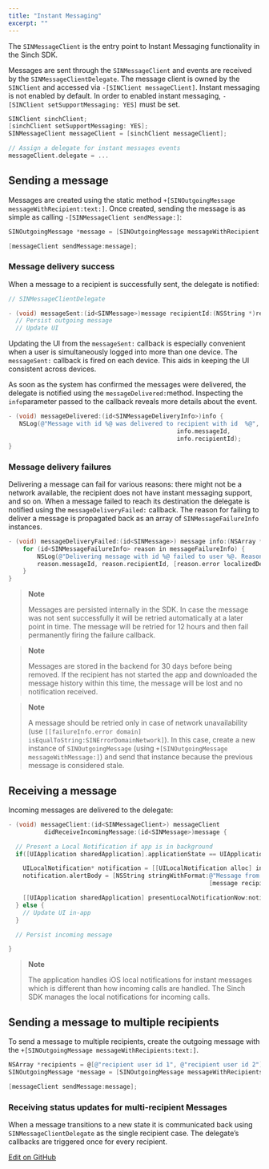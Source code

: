 ```yaml
---
title: "Instant Messaging"
excerpt: ""
---
```

The `SINMessageClient` is the entry point to Instant Messaging functionality in the Sinch SDK.

Messages are sent through the `SINMessageClient` and events are received by the `SINMessageClientDelegate`. The message client is owned by the `SINClient` and accessed via `-[SINClient messageClient]`. Instant messaging is not enabled by default. In order to enabled instant messaging, `- [SINClient setSupportMessaging: YES]` must be set.
```objectivec
SINClient sinchClient;
[sinchClient setSupportMessaging: YES];
SINMessageClient messageClient = [sinchClient messageClient];

// Assign a delegate for instant messages events
messageClient.delegate = ...
```


## Sending a message

Messages are created using the static method `+[SINOutgoingMessage messageWithRecipient:text:]`. Once created, sending the message is as simple as calling `-[SINMessageClient sendMessage:]`:
```objectivec
SINOutgoingMessage *message = [SINOutgoingMessage messageWithRecipient:@"<recipient user id> text:@"Hi there!"];

[messageClient sendMessage:message];
```


### Message delivery success

When a message to a recipient is successfully sent, the delegate is notified:
```objectivec
// SINMessageClientDelegate

- (void) messageSent:(id<SINMessage>)message recipientId:(NSString *)recipientId{
  // Persist outgoing message
  // Update UI
```


Updating the UI from the `messageSent:` callback is especially convenient when a user is simultaneously logged into more than one device. The `messageSent:` callback is fired on each device. This aids in keeping the UI consistent across devices.

As soon as the system has confirmed the messages were delivered, the delegate is notified using the `messageDelivered:`method. Inspecting the `info`parameter passed to the callback reveals more details about the event.
```objectivec
- (void) messageDelivered:(id<SINMessageDeliveryInfo>)info {
   NSLog(@"Message with id %@ was delivered to recipient with id  %@",
                                               info.messageId,
                                               info.recipientId);
}
```


### Message delivery failures

Delivering a message can fail for various reasons: there might not be a network available, the recipient does not have instant messaging support, and so on. When a message failed to reach its destination the delegate is notified using the `messageDeliveryFailed:` callback. The reason for failing to deliver a message is propagated back as an array of `SINMessageFailureInfo` instances.
```objectivec
- (void) messageDeliveryFailed:(id<SINMessage>) message info:(NSArray *)messageFailureInfo {
    for (id<SINMessageFailureInfo> reason in messageFailureInfo) {
        NSLog(@"Delivering message with id %@ failed to user %@. Reason %@", 
        reason.messageId, reason.recipientId, [reason.error localizedDescription]);
    }
}
```




> **Note**    
>
> Messages are persisted internally in the SDK. In case the message was not sent successfully it will be retried automatically at a later point in time. The message will be retried for 12 hours and then fail permanently firing the failure callback.



> **Note**    
>
> Messages are stored in the backend for 30 days before being removed. If the recipient has not started the app and downloaded the message history within this time, the message will be lost and no notification received.



> **Note**    
>
> A message should be retried only in case of network unavailability (use `[[failureInfo.error domain] isEqualToString:SINErrorDomainNetwork]`). In this case, create a new instance of `SINOutgoingMessage` (using `+[SINOutgoingMessage messageWithMessage:]`) and send that instance because the previous message is considered stale.

## Receiving a message

Incoming messages are delivered to the delegate:
```objectivec
- (void) messageClient:(id<SINMessageClient>) messageClient 
          didReceiveIncomingMessage:(id<SINMessage>)message {             

  // Present a Local Notification if app is in background
  if([UIApplication sharedApplication].applicationState == UIApplicationStateBackground){

    UILocalNotification* notification = [[UILocalNotification alloc] init];
    notification.alertBody = [NSString stringWithFormat:@"Message from %@",
                                                        [message recipientIds][0]];

    [[UIApplication sharedApplication] presentLocalNotificationNow:notification];
  } else {
    // Update UI in-app
  }

  // Persist incoming message

}
```




> **Note**    
>
> The application handles iOS local notifications for instant messages which is different than how incoming calls are handled. The Sinch SDK manages the local notifications for incoming calls.

## Sending a message to multiple recipients

To send a message to multiple recipients, create the outgoing message with the `+[SINOutgoingMessage messageWithRecipients:text:]`.
```objectivec
NSArray *recipients = @[@"recipient user id 1", @"recipient user id 2"];
SINOutgoingMessage *message = [SINOutgoingMessage messageWithRecipients:recipients text:@"Hi there!"];

[messageClient sendMessage:message];
```


### Receiving status updates for multi-recipient Messages

When a message transitions to a new state it is communicated back using `SINMessageClientDelegate` as the single recipient case. The delegate’s callbacks are triggered once for every recipient.

<a class="edit-on-github" href="https://github.com/sinch/docs/blob/master/docs/voice/voice-for-ios/voice-ios-instant-messaging.md">Edit on GitHub</a>